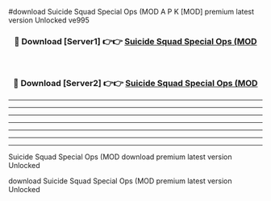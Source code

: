 #download Suicide Squad Special Ops (MOD A P K [MOD] premium latest version Unlocked ve995 



<div align="center">
<h3>🔴 Download [Server1] 👉👉 <a href="https://apkdownload3.web.app/">Suicide Squad Special Ops (MOD</a></h3><br>

<h3>🔴 Download [Server2] 👉👉 <a href="https://apkdownload3.web.app/">Suicide Squad Special Ops (MOD</a></h3>
</div>





----------------------------------------------------------

----------------------------------------------------------

----------------------------------------------------------

----------------------------------------------------------

----------------------------------------------------------

----------------------------------------------------------

----------------------------------------------------------

Suicide Squad Special Ops (MOD download premium latest version Unlocked

download Suicide Squad Special Ops (MOD premium latest version Unlocked
